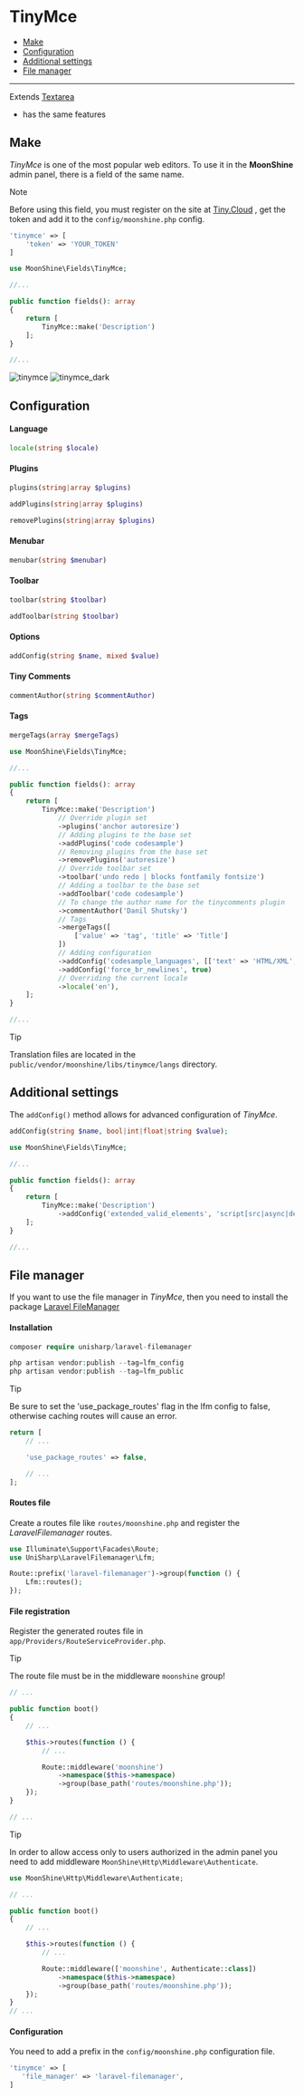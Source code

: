 # TinyMce  

- [Make](#make)  
- [Configuration](#settings)  
- [Additional settings](#custom-config)  
- [File manager](#filemanager)  

---

Extends [Textarea](https://moonshine-laravel.com/docs/resource/fields/fields-textarea)
* has the same features

<a name="make"></a>  
## Make  

*TinyMce* is one of the most popular web editors. To use it in the **MoonShine** admin panel, there is a field of the same name.  

> [!NOTE]
> Before using this field, you must register on the site at [Tiny.Cloud](https://www.tiny.cloud/) , get the token and add it to the `config/moonshine.php` config.

```php
'tinymce' => [
    'token' => 'YOUR_TOKEN'
]
```

```php
use MoonShine\Fields\TinyMce;

//...

public function fields(): array
{
    return [
        TinyMce::make('Description')
    ];
}

//...
```
![tinymce](https://moonshine-laravel.com/screenshots/tinymce.png)
![tinymce_dark](https://moonshine-laravel.com/screenshots/tinymce_dark.png)

<a name="settings"></a>  
## Configuration  

#### Language  
 
 ```php
 locale(string $locale)
 ```

#### Plugins 
```php
plugins(string|array $plugins)
```

```php
addPlugins(string|array $plugins)
```

```php
removePlugins(string|array $plugins)
```

#### Menubar

```php
menubar(string $menubar)
```

#### Toolbar

```php
toolbar(string $toolbar)
```

```php
addToolbar(string $toolbar)
```

#### Options

```php
addConfig(string $name, mixed $value)
```

#### Tiny Comments

```php
commentAuthor(string $commentAuthor)
```

#### Tags
```php
mergeTags(array $mergeTags)
```

```php
use MoonShine\Fields\TinyMce;

//...

public function fields(): array
{
    return [
        TinyMce::make('Description')
            // Override plugin set
            ->plugins('anchor autoresize')
            // Adding plugins to the base set
            ->addPlugins('code codesample')
            // Removing plugins from the base set
            ->removePlugins('autoresize')
            // Override toolbar set
            ->toolbar('undo redo | blocks fontfamily fontsize')
            // Adding a toolbar to the base set
            ->addToolbar('code codesample')
            // To change the author name for the tinycomments plugin
            ->commentAuthor('Danil Shutsky')
            // Tags
            ->mergeTags([
                ['value' => 'tag', 'title' => 'Title']
            ])
            // Adding configuration
            ->addConfig('codesample_languages', [['text' => 'HTML/XML', 'value' => 'markup']])
            ->addConfig('force_br_newlines', true)
            // Overriding the current locale
            ->locale('en'),
    ];
}

//...
```

> [!TIP]
> Translation files are located in the `public/vendor/moonshine/libs/tinymce/langs` directory.

<a name="custom-config"></a>  
## Additional settings 

The `addConfig()` method allows for advanced configuration of *TinyMce*.  

```php
addConfig(string $name, bool|int|float|string $value);
```

```php
use MoonShine\Fields\TinyMce;

//...

public function fields(): array
{
    return [
        TinyMce::make('Description')
            ->addConfig('extended_valid_elements', 'script[src|async|defer|type|charset]')
    ];
}

//...
```

<a name="filemanager"></a>  
## File manager  

If you want to use the file manager in *TinyMce*, then you need to install the package [Laravel FileManager](https://github.com/UniSharp/laravel-filemanager)

#### Installation 
 
```php
composer require unisharp/laravel-filemanager

php artisan vendor:publish --tag=lfm_config
php artisan vendor:publish --tag=lfm_public
```

> [!TIP]
> Be sure to set the 'use_package_routes' flag in the lfm config to false, otherwise caching routes will cause an error.

```php
return [
    // ...

    'use_package_routes' => false,

    // ...
];
```

#### Routes file

Create a routes file like `routes/moonshine.php` and register the *LaravelFilemanager* routes.

```php
use Illuminate\Support\Facades\Route;
use UniSharp\LaravelFilemanager\Lfm;

Route::prefix('laravel-filemanager')->group(function () {
    Lfm::routes();
});
```

#### File registration

Register the generated routes file in `app/Providers/RouteServiceProvider.php`.

> [!TIP]
> The route file must be in the middleware `moonshine` group!

```php
// ...

public function boot()
{
    // ...

    $this->routes(function () {
        // ...

        Route::middleware('moonshine')
            ->namespace($this->namespace)
            ->group(base_path('routes/moonshine.php'));
    });
}

// ...
```

> [!TIP]
> In order to allow access only to users authorized in the admin panel you need to add middleware `MoonShine\Http\Middleware\Authenticate`.

```php
use MoonShine\Http\Middleware\Authenticate;

// ...

public function boot()
{
    // ...

    $this->routes(function () {
        // ...

        Route::middleware(['moonshine', Authenticate::class])
            ->namespace($this->namespace)
            ->group(base_path('routes/moonshine.php'));
    });
}
// ...
```

#### Configuration

You need to add a prefix in the `config/moonshine.php` configuration file.
 
 ```php
 'tinymce' => [
    'file_manager' => 'laravel-filemanager',
]
```